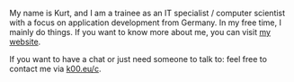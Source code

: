My name is Kurt, and I am a trainee as an IT specialist / computer scientist with a focus on application development from Germany.
In my free time, I mainly do things.
If you want to know more about me, you can visit [my website](https://kurtys.de).

If you want to have a chat or just need someone to talk to: feel free to contact me via [k00.eu/c](https://k00.eu/c).

<!---
Kurty00/Kurty00 is a ✨ special ✨ repository because its `README.md` (this file) appears on your GitHub profile.
You can click the Preview link to take a look at your changes.
--->
